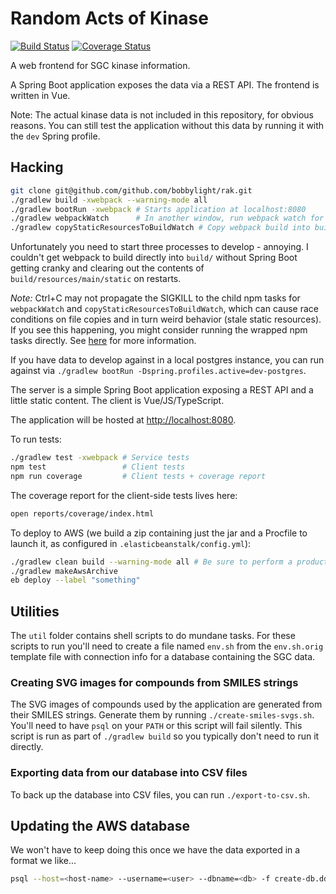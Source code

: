 # Random Acts of Kinase
[![Build Status](https://travis-ci.org/bobbylight/https://travis-ci.org/bobbylight/random-acts-of-kinase.svg?branch=master)](https://travis-ci.org/bobbylight/https://travis-ci.org/bobbylight/random-acts-of-kinase)
[![Coverage Status](https://coveralls.io/repos/github/bobbylight/rak/badge.svg?branch=master)](https://coveralls.io/github/bobbylight/rak?branch=master)

A web frontend for SGC kinase information.

A Spring Boot application exposes the data via a REST API.  The frontend is written in Vue.

Note:  The actual kinase data is not included in this repository, for obvious reasons.
You can still test the application without this data by running it with the `dev` Spring profile.

## Hacking

```sh
git clone git@github.com/github.com/bobbylight/rak.git
./gradlew build -xwebpack --warning-mode all
./gradlew bootRun -xwebpack # Starts application at localhost:8080
./gradlew webpackWatch      # In another window, run webpack watch for UI updates
./gradlew copyStaticResourcesToBuildWatch # Copy webpack build into build/ for hot deploys
```

Unfortunately you need to start three processes to develop - annoying.  I couldn't get
webpack to build directly into `build/` without Spring Boot getting cranky and clearing
out the contents of `build/resources/main/static` on restarts.

*Note:* Ctrl+C may not propagate the SIGKILL to the child npm tasks for `webpackWatch`
and `copyStaticResourcesToBuildWatch`, which can cause race conditions on file copies
and in turn weird behavior (stale static resources).  If you see this happening, you
might consider running the wrapped npm tasks directly.  See
[here](https://github.com/srs/gradle-node-plugin/issues/143) for more information.

If you have data to develop against in a local postgres instance, you can run against
via `./gradlew bootRun -Dspring.profiles.active=dev-postgres`.

The server is a simple Spring Boot application exposing a REST API and a little
static content.  The client is Vue/JS/TypeScript.

The application will be hosted at [http://localhost:8080]().

To run tests:
```sh
./gradlew test -xwebpack # Service tests
npm test                 # Client tests
npm run coverage         # Client tests + coverage report
```

The coverage report for the client-side tests lives here:
```sh
open reports/coverage/index.html
```

To deploy to AWS (we build a zip containing just the jar and a Procfile to launch
it, as configured in `.elasticbeanstalk/config.yml`):
```sh
./gradlew clean build --warning-mode all # Be sure to perform a production build
./gradlew makeAwsArchive
eb deploy --label "something"
```

## Utilities

The `util` folder contains shell scripts to do mundane tasks.  For these scripts
to run you'll need to create a file named `env.sh` from the `env.sh.orig` template
file with connection info for a database containing the SGC data.

### Creating SVG images for compounds from SMILES strings
The SVG images of compounds used by the application are generated from their
SMILES strings.  Generate them by running `./create-smiles-svgs.sh`.  You'll
need to have `psql` on your `PATH` or this script will fail silently.  This
script is run as part of `./gradlew build` so you typically don't need to
run it directly.

### Exporting data from our database into CSV files
To back up the database into CSV files, you can run `./export-to-csv.sh`.


## Updating the AWS database
We won't have to keep doing this once we have the data exported in a format we like...
```sh
psql --host=<host-name> --username=<user> --dbname=<db> -f create-db.ddl
```
